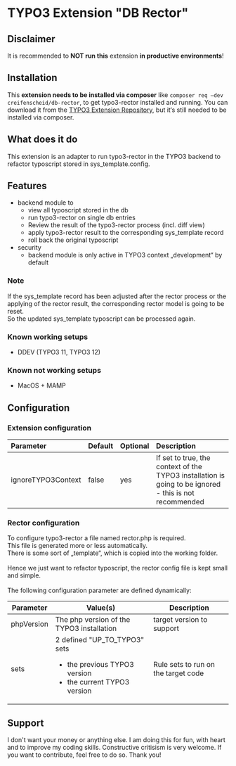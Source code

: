 # TYPO3 Extension "DB Rector"

## Disclaimer
It is recommended to **NOT run this** extension **in productive environments**!

## Installation

This **extension needs to be installed via composer** like `composer req —dev creifenscheid/db-rector`, to get typo3-rector installed and running.  You can download it from the [TYPO3 Extension Repository](https://extensions.typo3.org/extension/db_rector/), but it‘s still needed to be installed via composer.

## What does it do
This extension is an adapter to run typo3-rector in the TYPO3 backend to refactor typoscript stored in sys_template.config.

## Features
- backend module to
  - view all typoscript stored in the db
  - run typo3-rector on single db entries
  - Review the result of the typo3-rector process (incl. diff view)
  - apply typo3-rector result to the corresponding sys_template record
  - roll back the original typoscript
- security
  - backend module is only active in TYPO3 context „development“ by default

### Note
If the sys_template record has been adjusted after the rector process or the applying of the rector result, the corresponding rector model is going to be reset.<br>
So the updated sys_template typoscript can be processed again.

### Known working setups

* DDEV (TYPO3 11, TYPO3 12)

### Known not working setups

* MacOS + MAMP

## Configuration
### Extension configuration
| Parameter | Default | Optional | Description                                                                  |
|:----------|:--------|:---------|:-----------------------------------------------------------------------------|
|ignoreTYPO3Context|false|yes| If set to true, the context of the TYPO3 installation is going to be ignored - this is not recommended |

### Rector configuration
To configure typo3-rector a file named rector.php is required.<br>
This file is generated more or less automatically.<br>
There is some sort of „template“, which is copied into the working folder.<br>
<br>
Hence we just want to refactor typoscript, the rector config file is kept small and simple.<br>
<br>
The following configuration parameter are defined dynamically:

| Parameter  | Value(s)                                                                                                   | Description                           |
|------------|------------------------------------------------------------------------------------------------------------|---------------------------------------|
| phpVersion | The php version of the TYPO3 installation                                                                  | target version to support             |
| sets       | 2 defined "UP_TO_TYPO3" sets<ul><li>the previous TYPO3 version</li><li>the current TYPO3 version</li></ul> | Rule sets to run on the target code |

## Support
I don't want your money or anything else.
I am doing this for fun, with heart and to improve my coding skills.
Constructive critisism is very welcome.
If you want to contribute, feel free to do so.
Thank you!
